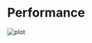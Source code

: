 # Performance
![plot](https://github.com/user-attachments/assets/7ce2a216-934d-4279-b0e3-1152238d3dd9)
